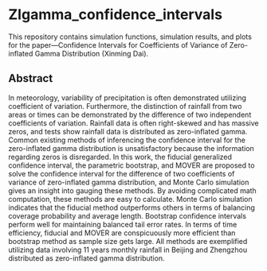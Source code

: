 # ZIgamma_confidence_intervals

This repository contains simulation functions, simulation results, and plots for the paper—Confidence Intervals for Coefficients of Variance of Zero-inflated Gamma Distribution (Xinming Dai).

## Abstract

In meteorology, variability of precipitation is often demonstrated utilizing coefficient of variation. Furthermore, the distinction of rainfall from two areas or times can be demonstrated by the difference of two independent coefficients of variation. Rainfall data is often right-skewed and has massive zeros, and tests show rainfall data is distributed as zero-inflated gamma. Common existing methods of inferencing the confidence interval for the zero-inflated gamma distribution is unsatisfactory because the information regarding zeros is disregarded. In this work, the fiducial generalized confidence interval, the parametric bootstrap, and MOVER are proposed to solve the confidence interval for the difference of two coefficients of variance of zero-inflated gamma distribution, and Monte Carlo simulation gives an insight into gauging these methods. By avoiding complicated math computation, these methods are easy to calculate. Monte Carlo simulation indicates that the fiducial method outperforms others in terms of balancing coverage probability and average length. Bootstrap confidence intervals perform well for maintaining balanced tail error rates. In terms of time efficiency, fiducial and MOVER are conspicuously more efficient than bootstrap method as sample size gets large. All methods are exemplified utilizing data involving 11 years monthly rainfall in Beijing and Zhengzhou distributed as zero-inflated gamma distribution.
